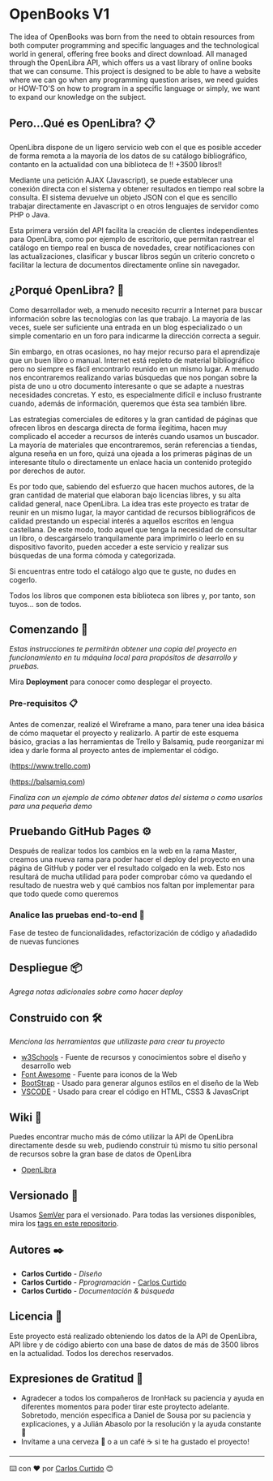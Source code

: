 # OpenBooks V1

The idea of ​​OpenBooks was born from the need to obtain resources from both computer programming and specific languages
and the technological world in general, offering free books and direct download.
All managed through the OpenLibra API, which offers us a vast library of online books that we can consume.
This project is designed to be able to have a website where we can go when any programming question arises,
we need guides or HOW-TO'S on how to program in a specific language or simply, we want to expand our knowledge on the subject.

## Pero...Qué es OpenLibra? 📋

OpenLibra dispone de un ligero servicio web con el que es posible acceder de forma remota a la mayoría de los datos de su catálogo bibliográfico, contanto en la actualidad con una biblioteca de !! +3500 libros!!

Mediante una petición AJAX (Javascript), se puede establecer una conexión directa con el sistema y obtener resultados en tiempo real sobre la consulta. El sistema devuelve un objeto JSON con el que es sencillo trabajar directamente en Javascript o en otros lenguajes de servidor como PHP o Java.

Esta primera versión del API facilita la creación de clientes independientes para OpenLibra, como por ejemplo de escritorio, que permitan rastrear el catálogo en tiempo real en busca de novedades, crear notificaciones con las actualizaciones, clasificar y buscar libros según un criterio concreto o facilitar la lectura de documentos directamente online sin navegador.

## ¿Porqué OpenLibra? 🔩

Como desarrollador web, a menudo necesito recurrir a Internet para buscar información sobre las tecnologías con las que trabajo. La mayoría de las veces, suele ser suficiente una entrada en un blog especializado o un simple comentario en un foro para indicarme la dirección correcta a seguir.

Sin embargo, en otras ocasiones, no hay mejor recurso para el aprendizaje que un buen libro o manual. Internet está repleto de material bibliográfico pero no siempre es fácil encontrarlo reunido en un mismo lugar. A menudo nos encontraremos realizando varias búsquedas que nos pongan sobre la pista de uno u otro documento interesante o que se adapte a nuestras necesidades concretas. Y esto, es especialmente difícil e incluso frustrante cuando, además de información, queremos que ésta sea también libre.

Las estrategias comerciales de editores y la gran cantidad de páginas que ofrecen libros en descarga directa de forma ilegitima, hacen muy complicado el acceder a recursos de interés cuando usamos un buscador. La mayoría de materiales que encontraremos, serán referencias a tiendas, alguna reseña en un foro, quizá una ojeada a los primeras páginas de un interesante título o directamente un enlace hacia un contenido protegido por derechos de autor.

Es por todo que, sabiendo del esfuerzo que hacen muchos autores, de la gran cantidad de material que elaboran bajo licencias libres, y su alta calidad general, nace OpenLibra. La idea tras este proyecto es tratar de reunir en un mismo lugar, la mayor cantidad de recursos bibliográficos de calidad prestando un especial interés a aquellos escritos en lengua castellana. De este modo, todo aquel que tenga la necesidad de consultar un libro, o descargárselo tranquilamente para imprimirlo o leerlo en su dispositivo favorito, pueden acceder a este servicio y realizar sus búsquedas de una forma cómoda y categorizada.

Si encuentras entre todo el catálogo algo que te guste, no dudes en cogerlo.

Todos los libros que componen esta biblioteca son libres y, por tanto, son tuyos... son de todos.

## Comenzando 🚀

_Estas instrucciones te permitirán obtener una copia del proyecto en funcionamiento en tu máquina local para propósitos de desarrollo y pruebas._

Mira **Deployment** para conocer como desplegar el proyecto.


### Pre-requisitos 📋

Antes de comenzar, realizé el Wireframe a mano, para tener una idea básica de cómo maquetar el proyecto y realizarlo. A partir de este esquema básico, gracias a las herramientas de Trello y Balsamiq, pude reorganizar mi idea y darle forma al proyecto antes de implementar el código.

(https://www.trello.com)

(https://balsamiq.com)



_Finaliza con un ejemplo de cómo obtener datos del sistema o como usarlos para una pequeña demo_

## Pruebando GitHub Pages ⚙️

Después de realizar todos los cambios en la web en la rama Master, creamos una nueva rama para poder hacer el deploy del proyecto en una página de GitHub y poder ver el resultado colgado en la web. Esto nos resultará de mucha utilidad para poder comprobar cómo va quedando el resultado de nuestra web y qué cambios nos faltan por implementar para que todo quede como queremos

### Analice las pruebas end-to-end 🔩

Fase de testeo de funcionalidades, refactorización de código y añadadido de nuevas funciones


## Despliegue 📦

_Agrega notas adicionales sobre como hacer deploy_

## Construido con 🛠️

_Menciona las herramientas que utilizaste para crear tu proyecto_

* [w3Schools](https://www.w3schools.com/) - Fuente de recursos y conocimientos sobre el diseño y desarrollo web
* [Font Awesome](https://fontawesome.com/) - Fuente para iconos de la Web
* [BootStrap](https://getbootstrap.com/) - Usado para generar algunos estilos en el diseño de la Web
* [VSCODE](https://code.visualstudio.com/) - Usado para crear el código en HTML, CSS3 & JavasCript


## Wiki 📖

Puedes encontrar mucho más de cómo utilizar la API de OpenLibra directamente desde su web, pudiendo construir tú mismo tu sitio personal de recursos sobre la gran base de datos de OpenLibra 
* [OpenLibra](https://openlibra.com/es/page/public-api)

## Versionado 📌

Usamos [SemVer](http://semver.org/) para el versionado. Para todas las versiones disponibles, mira los [tags en este repositorio](https://github.com/tu/proyecto/tags).

## Autores ✒️

* **Carlos Curtido** - *Diseño*
* **Carlos Curtido** - *Pprogramación* - [Carlos Curtido](https://github.com/GitSkynet)
* **Carlos Curtido** - *Documentación & búsqueda* 


## Licencia 📄

Este proyecto está realizado obteniendo los datos de la API de OpenLibra, API libre y de código abierto con una base de datos de más de 3500 libros en la actualidad. Todos los derechos reservados.

## Expresiones de Gratitud 🎁

* Agradecer a todos los compañeros de IronHack su paciencia y ayuda en diferentes momentos para poder tirar este proytecto adelante. Sobretodo, mención específica a Daniel de Sousa por su paciencia y explicaciones, y a Julián Abasolo por la resolución y la ayuda constante 📢
* Invítame a una cerveza 🍺 o a un café ☕ si te ha gustado el proyecto! 

---
⌨️ con ❤️ por [Carlos Curtido](https://github.com/GitSkynet) 😊